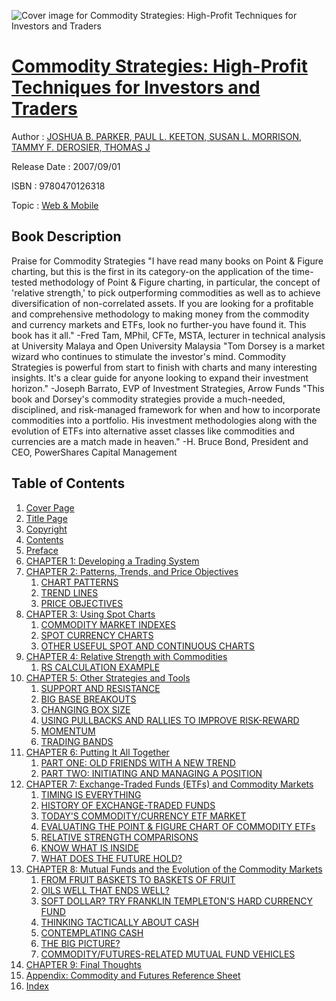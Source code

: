 ![Cover image for Commodity Strategies: High-Profit Techniques for Investors and Traders](https://imgdetail.ebookreading.net/cover/cover/web_mobile/EB9780470126318.jpg)

[Commodity Strategies: High-Profit Techniques for Investors and Traders](https://ebookreading.net/view/book/Commodity+Strategies%3A+High-Profit+Techniques+for+Investors+and+Traders-EB9780470126318_1.html "Commodity Strategies: High-Profit Techniques for Investors and Traders")
====================================================================================================================

Author : [JOSHUA B. PARKER](https://ebookreading.net/search/author/JOSHUA+B.+PARKER),[ PAUL L. KEETON](https://ebookreading.net/search/author/+PAUL+L.+KEETON),[ SUSAN L. MORRISON](https://ebookreading.net/search/author/+SUSAN+L.+MORRISON),[ TAMMY F. DEROSIER](https://ebookreading.net/search/author/+TAMMY+F.+DEROSIER),[ THOMAS J](https://ebookreading.net/search/author/+THOMAS+J)

Release Date : 2007/09/01

ISBN : 9780470126318

Topic : [Web & Mobile](https://ebookreading.net/search/category/web-mobile)

Book Description
-----------------

Praise for Commodity Strategies
"I have read many books on Point &amp; Figure charting, but this is the first in its category-on the application of the time-tested methodology of Point &amp; Figure charting, in particular, the concept of 'relative strength,' to pick outperforming commodities as well as to achieve diversification of non-correlated assets. If you are looking for a profitable and comprehensive methodology to making money from the commodity and currency markets and ETFs, look no further-you have found it. This book has it all."
-Fred Tam, MPhil, CFTe, MSTA, lecturer in technical analysis at University Malaya and Open University Malaysia
"Tom Dorsey is a market wizard who continues to stimulate the investor's mind. Commodity Strategies is powerful from start to finish with charts and many interesting insights. It's a clear guide for anyone looking to expand their investment horizon."
-Joseph Barrato, EVP of Investment Strategies, Arrow Funds
"This book and Dorsey's commodity strategies provide a much-needed, disciplined, and risk-managed framework for when and how to incorporate commodities into a portfolio. His investment methodologies along with the evolution of ETFs into alternative asset classes like commodities and currencies are a match made in heaven."
-H. Bruce Bond, President and CEO, PowerShares Capital Management
              
Table of Contents
-----------------

1. [Cover Page](https://ebookreading.net/view/book/Commodity+Strategies%3A+High-Profit+Techniques+for+Investors+and+Traders-EB9780470126318_1.html)
1. [Title Page](https://ebookreading.net/view/book/Commodity+Strategies%3A+High-Profit+Techniques+for+Investors+and+Traders-EB9780470126318_2.html)
1. [Copyright](https://ebookreading.net/view/book/Commodity+Strategies%3A+High-Profit+Techniques+for+Investors+and+Traders-EB9780470126318_3.html)
1. [Contents](https://ebookreading.net/view/book/Commodity+Strategies%3A+High-Profit+Techniques+for+Investors+and+Traders-EB9780470126318_4.html)
1. [Preface](https://ebookreading.net/view/book/Commodity+Strategies%3A+High-Profit+Techniques+for+Investors+and+Traders-EB9780470126318_5.html#pref)
1. [CHAPTER 1: Developing a Trading System](https://ebookreading.net/view/book/Commodity+Strategies%3A+High-Profit+Techniques+for+Investors+and+Traders-EB9780470126318_6.html#ch1)
1. [CHAPTER 2: Patterns, Trends, and Price Objectives](https://ebookreading.net/view/book/Commodity+Strategies%3A+High-Profit+Techniques+for+Investors+and+Traders-EB9780470126318_8.html#ch2)
    1. [CHART PATTERNS](https://ebookreading.net/view/book/Commodity+Strategies%3A+High-Profit+Techniques+for+Investors+and+Traders-EB9780470126318_8.html#ch2-sec001)
    1. [TREND LINES](https://ebookreading.net/view/book/Commodity+Strategies%3A+High-Profit+Techniques+for+Investors+and+Traders-EB9780470126318_8.html#ch2-sec002)
    1. [PRICE OBJECTIVES](https://ebookreading.net/view/book/Commodity+Strategies%3A+High-Profit+Techniques+for+Investors+and+Traders-EB9780470126318_8.html#ch2-sec003)
1. [CHAPTER 3: Using Spot Charts](https://ebookreading.net/view/book/Commodity+Strategies%3A+High-Profit+Techniques+for+Investors+and+Traders-EB9780470126318_0.html#ch3)
    1. [COMMODITY MARKET INDEXES](https://ebookreading.net/view/book/Commodity+Strategies%3A+High-Profit+Techniques+for+Investors+and+Traders-EB9780470126318_0.html#ch3-sec001)
    1. [SPOT CURRENCY CHARTS](https://ebookreading.net/view/book/Commodity+Strategies%3A+High-Profit+Techniques+for+Investors+and+Traders-EB9780470126318_0.html#ch3-sec002)
    1. [OTHER USEFUL SPOT AND CONTINUOUS CHARTS](https://ebookreading.net/view/book/Commodity+Strategies%3A+High-Profit+Techniques+for+Investors+and+Traders-EB9780470126318_0.html#ch3-sec003)
1. [CHAPTER 4: Relative Strength with Commodities](https://ebookreading.net/view/book/Commodity+Strategies%3A+High-Profit+Techniques+for+Investors+and+Traders-EB9780470126318_9.html#ch4)
    1. [RS CALCULATION EXAMPLE](https://ebookreading.net/view/book/Commodity+Strategies%3A+High-Profit+Techniques+for+Investors+and+Traders-EB9780470126318_9.html#ch4-sec001)
1. [CHAPTER 5: Other Strategies and Tools](https://ebookreading.net/view/book/Commodity+Strategies%3A+High-Profit+Techniques+for+Investors+and+Traders-EB9780470126318_10.html#ch5)
    1. [SUPPORT AND RESISTANCE](https://ebookreading.net/view/book/Commodity+Strategies%3A+High-Profit+Techniques+for+Investors+and+Traders-EB9780470126318_10.html#ch5-sec001)
    1. [BIG BASE BREAKOUTS](https://ebookreading.net/view/book/Commodity+Strategies%3A+High-Profit+Techniques+for+Investors+and+Traders-EB9780470126318_10.html#ch5-sec002)
    1. [CHANGING BOX SIZE](https://ebookreading.net/view/book/Commodity+Strategies%3A+High-Profit+Techniques+for+Investors+and+Traders-EB9780470126318_10.html#ch5-sec003)
    1. [USING PULLBACKS AND RALLIES TO IMPROVE RISK-REWARD](https://ebookreading.net/view/book/Commodity+Strategies%3A+High-Profit+Techniques+for+Investors+and+Traders-EB9780470126318_10.html#ch5-sec004)
    1. [MOMENTUM](https://ebookreading.net/view/book/Commodity+Strategies%3A+High-Profit+Techniques+for+Investors+and+Traders-EB9780470126318_10.html#ch5-sec005)
    1. [TRADING BANDS](https://ebookreading.net/view/book/Commodity+Strategies%3A+High-Profit+Techniques+for+Investors+and+Traders-EB9780470126318_10.html#ch5-sec006)
1. [CHAPTER 6: Putting It All Together](https://ebookreading.net/view/book/Commodity+Strategies%3A+High-Profit+Techniques+for+Investors+and+Traders-EB9780470126318_11.html#ch6)
    1. [PART ONE: OLD FRIENDS WITH A NEW TREND](https://ebookreading.net/view/book/Commodity+Strategies%3A+High-Profit+Techniques+for+Investors+and+Traders-EB9780470126318_11.html#ch6-sec001)
    1. [PART TWO: INITIATING AND MANAGING A POSITION](https://ebookreading.net/view/book/Commodity+Strategies%3A+High-Profit+Techniques+for+Investors+and+Traders-EB9780470126318_11.html#ch6-sec005)
1. [CHAPTER 7: Exchange-Traded Funds (ETFs) and Commodity Markets](https://ebookreading.net/view/book/Commodity+Strategies%3A+High-Profit+Techniques+for+Investors+and+Traders-EB9780470126318_12.html#ch7)
    1. [TIMING IS EVERYTHING](https://ebookreading.net/view/book/Commodity+Strategies%3A+High-Profit+Techniques+for+Investors+and+Traders-EB9780470126318_12.html#ch7-sec001)
    1. [HISTORY OF EXCHANGE-TRADED FUNDS](https://ebookreading.net/view/book/Commodity+Strategies%3A+High-Profit+Techniques+for+Investors+and+Traders-EB9780470126318_12.html#ch7-sec002)
    1. [TODAY&#39;S COMMODITY/CURRENCY ETF MARKET](https://ebookreading.net/view/book/Commodity+Strategies%3A+High-Profit+Techniques+for+Investors+and+Traders-EB9780470126318_12.html#ch7-sec003)
    1. [EVALUATING THE POINT &amp; FIGURE CHART OF COMMODITY ETFs](https://ebookreading.net/view/book/Commodity+Strategies%3A+High-Profit+Techniques+for+Investors+and+Traders-EB9780470126318_12.html#ch7-sec004)
    1. [RELATIVE STRENGTH COMPARISONS](https://ebookreading.net/view/book/Commodity+Strategies%3A+High-Profit+Techniques+for+Investors+and+Traders-EB9780470126318_12.html#ch7-sec005)
    1. [KNOW WHAT IS INSIDE](https://ebookreading.net/view/book/Commodity+Strategies%3A+High-Profit+Techniques+for+Investors+and+Traders-EB9780470126318_12.html#ch7-sec006)
    1. [WHAT DOES THE FUTURE HOLD?](https://ebookreading.net/view/book/Commodity+Strategies%3A+High-Profit+Techniques+for+Investors+and+Traders-EB9780470126318_12.html#ch7-sec007)
1. [CHAPTER 8: Mutual Funds and the Evolution of the Commodity Markets](https://ebookreading.net/view/book/Commodity+Strategies%3A+High-Profit+Techniques+for+Investors+and+Traders-EB9780470126318_13.html#ch8)
    1. [FROM FRUIT BASKETS TO BASKETS OF FRUIT](https://ebookreading.net/view/book/Commodity+Strategies%3A+High-Profit+Techniques+for+Investors+and+Traders-EB9780470126318_13.html#ch8-sec001)
    1. [OILS WELL THAT ENDS WELL?](https://ebookreading.net/view/book/Commodity+Strategies%3A+High-Profit+Techniques+for+Investors+and+Traders-EB9780470126318_13.html#ch8-sec002)
    1. [SOFT DOLLAR? TRY FRANKLIN TEMPLETON&#39;S HARD CURRENCY FUND](https://ebookreading.net/view/book/Commodity+Strategies%3A+High-Profit+Techniques+for+Investors+and+Traders-EB9780470126318_13.html#ch8-sec003)
    1. [THINKING TACTICALLY ABOUT CASH](https://ebookreading.net/view/book/Commodity+Strategies%3A+High-Profit+Techniques+for+Investors+and+Traders-EB9780470126318_13.html#ch8-sec004)
    1. [CONTEMPLATING CASH](https://ebookreading.net/view/book/Commodity+Strategies%3A+High-Profit+Techniques+for+Investors+and+Traders-EB9780470126318_13.html#ch8-sec005)
    1. [THE BIG PICTURE?](https://ebookreading.net/view/book/Commodity+Strategies%3A+High-Profit+Techniques+for+Investors+and+Traders-EB9780470126318_13.html#ch8-sec006)
    1. [COMMODITY/FUTURES-RELATED MUTUAL FUND VEHICLES](https://ebookreading.net/view/book/Commodity+Strategies%3A+High-Profit+Techniques+for+Investors+and+Traders-EB9780470126318_13.html#ch8-sec007)
1. [CHAPTER 9: Final Thoughts](https://ebookreading.net/view/book/Commodity+Strategies%3A+High-Profit+Techniques+for+Investors+and+Traders-EB9780470126318_14.html#ch9)
1. [Appendix: Commodity and Futures Reference Sheet](https://ebookreading.net/view/book/Commodity+Strategies%3A+High-Profit+Techniques+for+Investors+and+Traders-EB9780470126318_15.html#app)
1. [Index](https://ebookreading.net/view/book/Commodity+Strategies%3A+High-Profit+Techniques+for+Investors+and+Traders-EB9780470126318_16.html#index)
